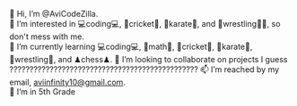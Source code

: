 👋 Hi, I’m @AviCodeZilla.                                                               
👀 I’m interested in  💻coding💻, 🏏cricket🏏, 🥋karate🥋, and 🤼‍wrestling🤼‍♂️, so don't mess with me.                      
🌱 I’m currently learning 💻coding💻, 📐math📐, 🏏cricket🏏, 🥋karate🥋, 🤼‍wrestling🤼‍, and ♟chess♟.
💞️ I’m looking to collaborate on projects I guess ???????????????????????????????????????????????
📫 I’m reached by my email, aviinfinity10@gmail.com.                                    
📕 I’m in 5th Grade                                                                              
